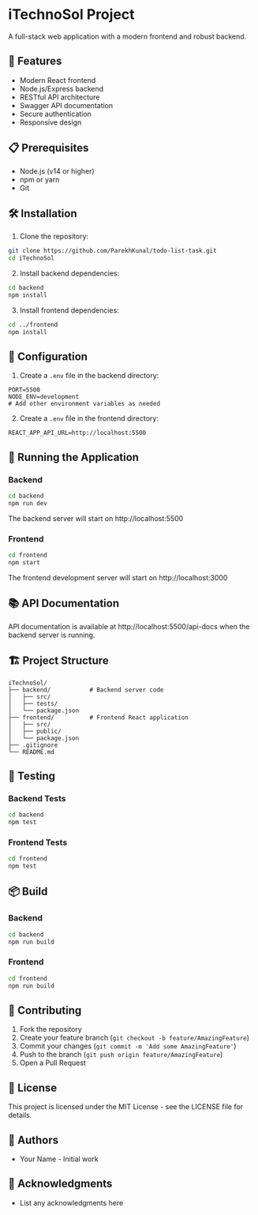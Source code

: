 # iTechnoSol Project

A full-stack web application with a modern frontend and robust backend.

## 🚀 Features

- Modern React frontend
- Node.js/Express backend
- RESTful API architecture
- Swagger API documentation
- Secure authentication
- Responsive design

## 📋 Prerequisites

- Node.js (v14 or higher)
- npm or yarn
- Git

## 🛠️ Installation

1. Clone the repository:
```bash
git clone https://github.com/ParekhKunal/todo-list-task.git
cd iTechnoSol
```

2. Install backend dependencies:
```bash
cd backend
npm install
```

3. Install frontend dependencies:
```bash
cd ../frontend
npm install
```

## 🔧 Configuration

1. Create a `.env` file in the backend directory:
```env
PORT=5500
NODE_ENV=development
# Add other environment variables as needed
```

2. Create a `.env` file in the frontend directory:
```env
REACT_APP_API_URL=http://localhost:5500
```

## 🚀 Running the Application

### Backend
```bash
cd backend
npm run dev
```
The backend server will start on http://localhost:5500

### Frontend
```bash
cd frontend
npm start
```
The frontend development server will start on http://localhost:3000

## 📚 API Documentation

API documentation is available at http://localhost:5500/api-docs when the backend server is running.

## 🏗️ Project Structure

```
iTechnoSol/
├── backend/           # Backend server code
│   ├── src/
│   ├── tests/
│   └── package.json
├── frontend/          # Frontend React application
│   ├── src/
│   ├── public/
│   └── package.json
├── .gitignore
└── README.md
```

## 🧪 Testing

### Backend Tests
```bash
cd backend
npm test
```

### Frontend Tests
```bash
cd frontend
npm test
```

## 📦 Build

### Backend
```bash
cd backend
npm run build
```

### Frontend
```bash
cd frontend
npm run build
```

## 🤝 Contributing

1. Fork the repository
2. Create your feature branch (`git checkout -b feature/AmazingFeature`)
3. Commit your changes (`git commit -m 'Add some AmazingFeature'`)
4. Push to the branch (`git push origin feature/AmazingFeature`)
5. Open a Pull Request

## 📝 License

This project is licensed under the MIT License - see the LICENSE file for details.

## 👥 Authors

- Your Name - Initial work

## 🙏 Acknowledgments

- List any acknowledgments here 
